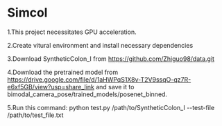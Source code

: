# Simcol

1.This project necessitates GPU acceleration.

2.Create vitural environment and install necessary dependencies

3.Download SyntheticColon_I from https://github.com/Zhiguo98/data.git

4.Download the pretrained model from https://drive.google.com/file/d/1aHWPqS1X8v-T2V9ssqO-qz7R-e6xf5GB/view?usp=share_link and save it to bimodal_camera_pose/trained_models/posenet_binned.

5.Run this command: python test.py /path/to/SyntheticColon_I --test-file /path/to/test_file.txt
